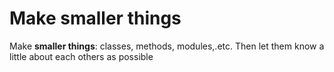 # Make smaller things
Make __smaller things__: classes, methods, modules,.etc. Then let them know a little about each others as possible
